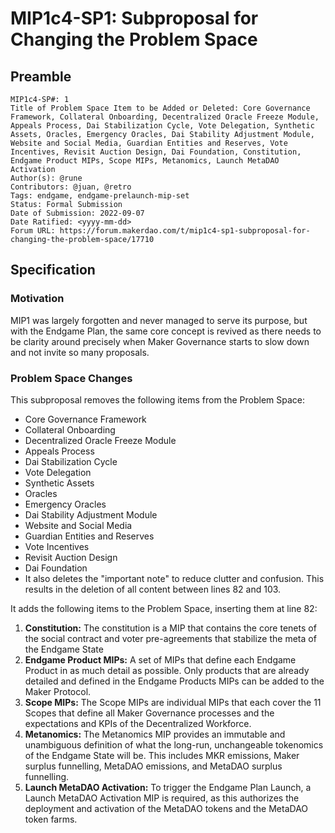 # MIP1c4-SP1: Subproposal for Changing the Problem Space

## Preamble
```
MIP1c4-SP#: 1
Title of Problem Space Item to be Added or Deleted: Core Governance Framework, Collateral Onboarding, Decentralized Oracle Freeze Module, Appeals Process, Dai Stabilization Cycle, Vote Delegation, Synthetic Assets, Oracles, Emergency Oracles, Dai Stability Adjustment Module, Website and Social Media, Guardian Entities and Reserves, Vote Incentives, Revisit Auction Design, Dai Foundation, Constitution, Endgame Product MIPs, Scope MIPs, Metanomics, Launch MetaDAO Activation
Author(s): @rune
Contributors: @juan, @retro
Tags: endgame, endgame-prelaunch-mip-set
Status: Formal Submission
Date of Submission: 2022-09-07
Date Ratified: <yyyy-mm-dd>
Forum URL: https://forum.makerdao.com/t/mip1c4-sp1-subproposal-for-changing-the-problem-space/17710
```

## Specification  

### Motivation

MIP1 was largely forgotten and never managed to serve its purpose, but with the Endgame Plan, the same core concept is revived as there needs to be clarity around precisely when Maker Governance starts to slow down and not invite so many proposals.

### Problem Space Changes

This subproposal removes the following items from the Problem Space:
- Core Governance Framework
- Collateral Onboarding
- Decentralized Oracle Freeze Module
- Appeals Process
- Dai Stabilization Cycle
- Vote Delegation
- Synthetic Assets
- Oracles
- Emergency Oracles
- Dai Stability Adjustment Module
- Website and Social Media
- Guardian Entities and Reserves
- Vote Incentives
- Revisit Auction Design
- Dai Foundation
- It also deletes the "important note" to reduce clutter and confusion. This results in the deletion of all content between lines 82 and 103.

It adds the following items to the Problem Space, inserting them at line 82:

1. **Constitution:** The constitution is a MIP that contains the core tenets of the social contract and voter pre-agreements that stabilize the meta of the Endgame State
2. **Endgame Product MIPs:** A set of MIPs that define each Endgame Product in as much detail as possible. Only products that are already detailed and defined in the Endgame Products MIPs can be added to the Maker Protocol.
3. **Scope MIPs:** The Scope MIPs are individual MIPs that each cover the 11 Scopes that define all Maker Governance processes and the expectations and KPIs of the Decentralized Workforce.
4. **Metanomics:** The Metanomics MIP provides an immutable and unambiguous definition of what the long-run, unchangeable tokenomics of the Endgame State will be. This includes MKR emissions, Maker surplus funnelling, MetaDAO emissions, and MetaDAO surplus funnelling.
5. **Launch MetaDAO Activation:** To trigger the Endgame Plan Launch, a Launch MetaDAO Activation MIP is required, as this authorizes the deployment and activation of the MetaDAO tokens and the MetaDAO token farms.
